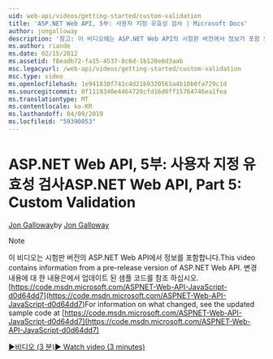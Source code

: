 ```yaml
---
uid: web-api/videos/getting-started/custom-validation
title: 'ASP.NET Web API, 5부: 사용자 지정 유효성 검사 | Microsoft Docs'
author: jongalloway
description: '참고: 이 비디오에는 ASP.NET Web API의 시험판 버전에서 정보가 포함 되어 있습니다.'
ms.author: riande
ms.date: 02/15/2012
ms.assetid: f8eadb72-fa15-4537-8c6d-1b120e6d3aab
msc.legacyurl: /web-api/videos/getting-started/custom-validation
msc.type: video
ms.openlocfilehash: 1e941830f741c4d21b9320561a4b10b0fa729c1d
ms.sourcegitcommit: 0f1119340e4464720cfd16d0ff15764746ea1fea
ms.translationtype: MT
ms.contentlocale: ko-KR
ms.lasthandoff: 04/09/2019
ms.locfileid: "59390053"
---
```

# <a name="aspnet-web-api-part-5-custom-validation"></a><span data-ttu-id="fe990-103">ASP.NET Web API, 5부: 사용자 지정 유효성 검사</span><span class="sxs-lookup"><span data-stu-id="fe990-103">ASP.NET Web API, Part 5: Custom Validation</span></span>

<span data-ttu-id="fe990-104">[Jon Galloway](https://github.com/jongalloway)</span><span class="sxs-lookup"><span data-stu-id="fe990-104">by [Jon Galloway](https://github.com/jongalloway)</span></span>

> [!NOTE]
> <span data-ttu-id="fe990-105">이 비디오는 시험판 버전의 ASP.NET Web API에서 정보를 포함합니다.</span><span class="sxs-lookup"><span data-stu-id="fe990-105">This video contains information from a pre-release version of ASP.NET Web API.</span></span> <span data-ttu-id="fe990-106">변경 내용에 대 한 내용은에서 업데이트 된 샘플 코드를 참조 하십시오. [https://code.msdn.microsoft.com/ASPNET-Web-API-JavaScript-d0d64dd7](https://code.msdn.microsoft.com/ASPNET-Web-API-JavaScript-d0d64dd7)</span><span class="sxs-lookup"><span data-stu-id="fe990-106">For information on what changed, see the updated sample code at [https://code.msdn.microsoft.com/ASPNET-Web-API-JavaScript-d0d64dd7](https://code.msdn.microsoft.com/ASPNET-Web-API-JavaScript-d0d64dd7)</span></span>

[<span data-ttu-id="fe990-107">&#9654;비디오 (3 분)</span><span class="sxs-lookup"><span data-stu-id="fe990-107">&#9654; Watch video (3 minutes)</span></span>](https://channel9.msdn.com/Blogs/ASP-NET-Site-Videos/custom-validation)
